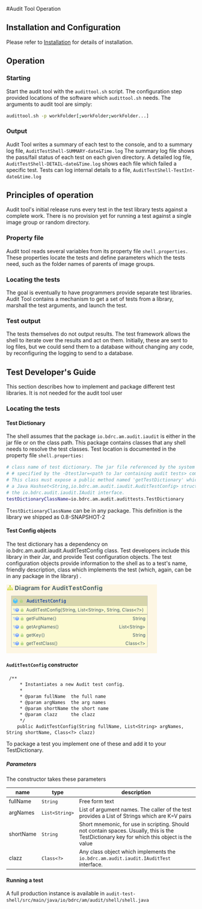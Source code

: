 #Audit Tool Operation
## Installation and Configuration
Please refer to [Installation](Install.md) for details of installation.
## Operation
### Starting
Start the audit tool with the `audittool.sh` script. The configuration step provided locations of the software which `audittool.sh` needs.
The arguments to audit tool are simply:
```bash
audittool.sh -p workFolder[;workFolder;workFolder...]
```
### Output
Audit Tool writes a summary of each test to the console, and to a summary log file, `AuditTestShell-SUMMARY-date&Time.log`
The summary log file shows the pass/fail status of each test on each given directory. A detailed log file, `AuditTestShell-DETAIL-date&Time.log` shows each file which failed a specific test.
Tests can log internal details to a file, `AuditTestShell-TestInt-date&time.log`

## Principles of operation
Audit tool's initial release runs every test in the test library tests against a complete work. There is no provision yet for running a test against a single image group or random directory.
### Property file
Audit tool reads several variables from its property file `shell.properties.` These properties locate the tests and define parameters which the tests need, such as the
folder names of parents of image groups.
### Locating the tests
The goal is eventually to have programmers provide separate test libraries. Audit Tool contains a mechanism to get a set of tests
from a library, marshall the test arguments, and launch the test.
### Test output
The tests themselves do not output results. The test framework allows the shell to iterate over the results and act on them.
Initially, these are sent to log files, but we could send them to a database without changing any code, by reconfiguring the logging
to send to a database.
## Test Developer's Guide
This section describes how to implement and package different test libraries. It is not needed for the audit tool user
### Locating the tests
#### Test Dictionary
The shell assumes that the package `io.bdrc.am.audit.iaudit` is either in the jar file or on the class path.
This package contains classes that any shell needs to resolve the test classes.
Test location is documented in the property file `shell.properties:`
```bash
# class name of test dictionary. The jar file referenced by the system property (generally
# # specified by the -DtestJar=<path to Jar containing audit tests> command line argument.
# This class must expose a public method named 'getTestDictionary' which returns
# a Java Hashset<String,io.bdrc.am.audit.iaudit.AuditTestConfig> structure, containing a friendly name for the test, and a class which implements
# the io.bdrc.audit.iaudit.IAudit interface.
testDictionaryClassName=io.bdrc.am.audit.audittests.TestDictionary
```

T`testDictionaryClassName` can be in any package. This definition is the library we shipped as 0.8-SNAPSHOT-2

#### Test Config objects

The test dictionary has a dependency on io.bdrc.am.audit.iaudit.AuditTestConfig class. Test developers include this library
in their Jar, and provide Test configuration objects. The test configuration objects provide information to the shell as 
to a test's name, friendly description, class which implements the test (which, again, can be in any package in the library)
. 

![AuditTestConfig](.AuditToolOperation_images/AuditTestConfig.png)

#### `AuditTestConfig` constructor
```
 /**
     * Instantiates a new Audit test config.
     *
     * @param fullName  the full name
     * @param argNames  the arg names
     * @param shortName the short name
     * @param clazz     the clazz
     */
    public AuditTestConfig(String fullName, List<String> argNames, String shortName, Class<?> clazz)
```
To package a test you implement one of these and add it to your TestDictionary.
##### Parameters
The constructor takes these parameters

name|type|description
----|----|----
fullName|`String`|Free form text
argNames|`List<String>`|List of argument names. The caller of the test provides a List of Strings which are K=V pairs
shortName|`String`|Short mnemonic, for use in scripting. Should not contain spaces. Usually, this is the TestDictionary key for which this object is the value 
clazz|`Class<?>`|Any class object which implements the `io.bdrc.am.audit.iaudit.IAuditTest` interface.

#### Running a test
A full production instance is available in `audit-test-shell/src/main/java/io/bdrc/am/audit/shell/shell.java`
